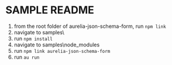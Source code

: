 # SAMPLE README

1. from the root folder of aurelia-json-schema-form, run `npm link`
2. navigate to samples\
3. run `npm install`
4. navigate to samples\node_modules
5. run `npm link aurelia-json-schema-form`
6. run `au run`
